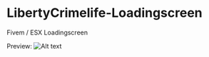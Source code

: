 # LibertyCrimelife-Loadingscreen
Fivem / ESX Loadingscreen

Preview:
![Alt text](https://cdn.discordapp.com/attachments/947820488074342440/982723781434957874/Screenshot_2022-06-04_210156.jpg)
